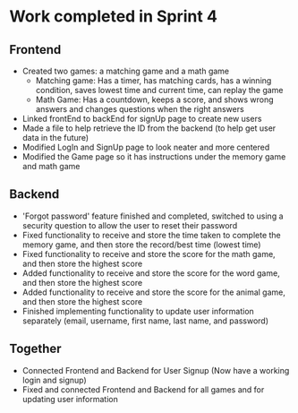 # Work completed in Sprint 4
## Frontend
- Created two games: a matching game and a math game
	- Matching game: Has a timer, has matching cards, has a winning condition, saves lowest time and current time, can replay the game
	- Math Game: Has a countdown, keeps a score, and shows wrong answers and changes questions when the right answers
- Linked frontEnd to backEnd for signUp page to create new users
- Made a file to help retrieve the ID from the backend (to help get user data in the future)
- Modified LogIn and SignUp page to look neater and more centered
- Modified the Game page so it has instructions under the memory game and math game
## Backend
- 'Forgot password' feature finished and completed, switched to using a security question to allow the user to reset their password
- Fixed functionality to receive and store the time taken to complete the memory game, and then store the record/best time (lowest time)
- Fixed functionality to receive and store the score for the math game, and then store the highest score
- Added functionality to receive and store the score for the word game, and then store the highest score
- Added functionality to receive and store the score for the animal game, and then store the highest score
- Finished implementing functionality to update user information separately (email, username, first name, last name, and password)
## Together
- Connected Frontend and Backend for User Signup (Now have a working login and signup)
- Fixed and connected Frontend and Backend for all games and for updating user information
